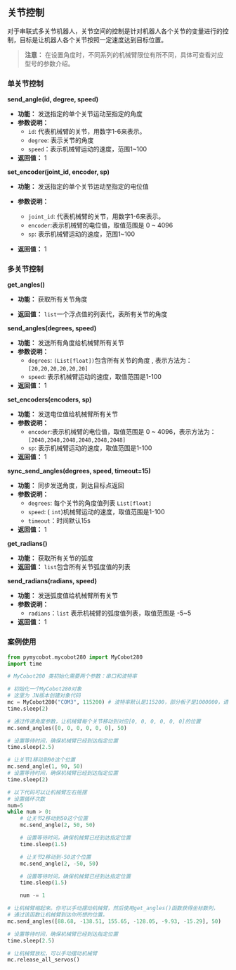 
## 关节控制

对于串联式多关节机器人，关节空间的控制是针对机器人各个关节的变量进行的控制，目标是让机器人各个关节按照一定速度达到目标位置。

> **注意：** 在设置角度时，不同系列的机械臂限位有所不同，具体可查看对应型号的参数介绍。


### 单关节控制

**send_angle(id, degree, speed)**

- **功能：** 发送指定的单个关节运动至指定的角度
- **参数说明：**
  - `id`: 代表机械臂的关节，用数字1-6来表示。
  - `degree`: 表示关节的角度
  - `speed`：表示机械臂运动的速度，范围1~100
- **返回值：** 1

**set_encoder(joint_id, encoder, sp)**

- **功能：** 发送指定的单个关节运动至指定的电位值
- **参数说明：**
  
  - `joint_id`: 代表机械臂的关节，用数字1-6来表示。
  - `encoder`:表示机械臂的电位值，取值范围是 0 ~ 4096
  - `sp`: 表示机械臂运动的速度，范围1~100
- **返回值：** 1

### 多关节控制

**get_angles()** 

- **功能：** 获取所有关节角度

- **返回值：** `list`一个浮点值的列表代，表所有关节的角度

**send_angles(degrees, speed)**

- **功能：**  发送所有角度给机械臂所有关节
- **参数说明：**
  - `degrees`: `(List[float])`包含所有关节的角度 , 表示方法为：`[20,20,20,20,20,20]`
  - `speed`: 表示机械臂运动的速度，取值范围是1-100
- **返回值：** 1

**set_encoders(encoders, sp)**

- **功能：** 发送电位值给机械臂所有关节
- **参数说明：**
  - `encoder`:表示机械臂的电位值，取值范围是 0 ~ 4096，表示方法为：`[2048,2048,2048,2048,2048,2048]`
  - `sp`: 表示机械臂运动的速度，取值范围是1-100
- **返回值：** 1

**sync_send_angles(degrees, speed, timeout=15)**

- **功能：** 同步发送角度，到达目标点返回
- **参数说明：**
  - `degrees`: 每个关节的角度值列表 `List[float]`
  - `speed`: ( `int`)机械臂运动的速度，取值范围是1-100
  - `timeout`：时间默认15s
- **返回值：** 1

**get_radians()**

- **功能：** 获取所有关节的弧度
- **返回值：** `list`包含所有关节弧度值的列表

**send_radians(radians, speed)**

- **功能：** 发送弧度值给机械臂所有关节
- **参数说明：**
  - `radians`：`list` 表示机械臂的弧度值列表，取值范围是 -5~5
- **返回值：** 1

### 案例使用

```python
from pymycobot.mycobot280 import MyCobot280
import time

# MyCobot280 类初始化需要两个参数：串口和波特率

# 初始化一个MyCobot280对象
# 这里为 JN版本创建对象代码
mc = MyCobot280("COM3", 115200) # 波特率默认是115200，部分板子是1000000，请根据实际进行修改
time.sleep(2)

# 通过传递角度参数，让机械臂每个关节移动到对应[0, 0, 0, 0, 0, 0]的位置
mc.send_angles([0, 0, 0, 0, 0, 0], 50)

# 设置等待时间，确保机械臂已经到达指定位置
time.sleep(2.5)

# 让关节1移动到90这个位置
mc.send_angle(1, 90, 50)
# 设置等待时间，确保机械臂已经到达指定位置
time.sleep(2)

# 以下代码可以让机械臂左右摇摆
# 设置循环次数
num=5
while num > 0:
    # 让关节2移动到50这个位置
    mc.send_angle(2, 50, 50)

    # 设置等待时间，确保机械臂已经到达指定位置
    time.sleep(1.5)

    # 让关节2移动到-50这个位置
    mc.send_angle(2, -50, 50)

    # 设置等待时间，确保机械臂已经到达指定位置
    time.sleep(1.5)

    num -= 1

# 让机械臂缩起来。你可以手动摆动机械臂，然后使用get_angles()函数获得坐标数列，
# 通过该函数让机械臂到达你所想的位置。
mc.send_angles([88.68, -138.51, 155.65, -128.05, -9.93, -15.29], 50)

# 设置等待时间，确保机械臂已经到达指定位置
time.sleep(2.5)

# 让机械臂放松，可以手动摆动机械臂
mc.release_all_servos()
```